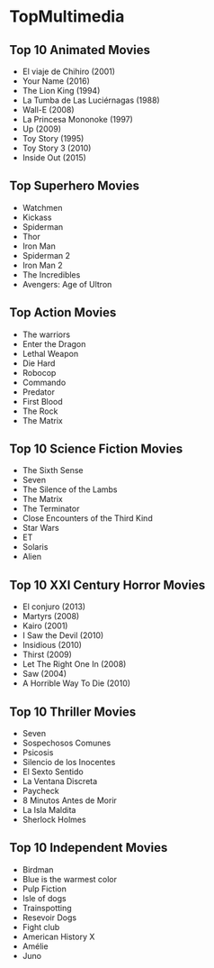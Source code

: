 # TopMultimedia


## Top 10 Animated Movies

- El viaje de Chihiro (2001)
- Your Name (2016)
- The Lion King (1994)
- La Tumba de Las Luciérnagas (1988)
- Wall-E (2008)
- La Princesa Mononoke (1997)
- Up (2009)
- Toy Story (1995)
- Toy Story 3 (2010)
- Inside Out (2015)

## Top Superhero Movies

- Watchmen
- Kickass
- Spiderman
- Thor
- Iron Man
- Spiderman 2
- Iron Man 2
- The Incredibles
- Avengers: Age of Ultron

## Top Action Movies

- The warriors
- Enter the Dragon
- Lethal Weapon
- Die Hard
- Robocop
- Commando
- Predator
- First Blood
- The Rock
- The Matrix

## Top 10 Science Fiction Movies

- The Sixth Sense
- Seven
- The Silence of the Lambs
- The Matrix
- The Terminator
- Close Encounters of the Third Kind
- Star Wars
- ET
- Solaris
- Alien

## Top 10 XXI Century Horror Movies

- El conjuro (2013)
- Martyrs (2008)
- Kairo (2001)
- I Saw the Devil (2010)
- Insidious (2010)
- Thirst (2009)
- Let The Right One In (2008)
- Saw (2004)
- A Horrible Way To Die (2010)

## Top 10 Thriller Movies

- Seven
- Sospechosos Comunes
- Psicosis
- Silencio de los Inocentes
- El Sexto Sentido
- La Ventana Discreta
- Paycheck
- 8 Minutos Antes de Morir
- La Isla Maldita
- Sherlock Holmes

## Top 10 Independent Movies

- Birdman
- Blue is the warmest color
- Pulp Fiction
- Isle of dogs
- Trainspotting
- Resevoir Dogs
- Fight club
- American History X
- Amélie
- Juno
